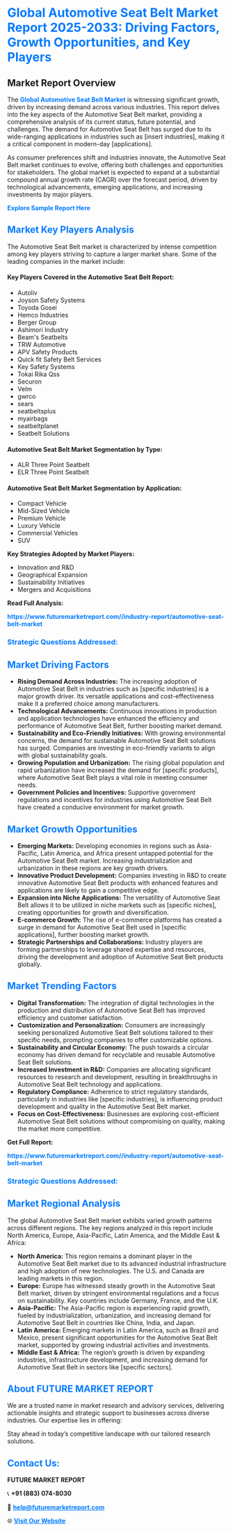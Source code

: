 <h1 style="color: #007BFF;">Global Automotive Seat Belt Market Report 2025-2033: Driving Factors, Growth Opportunities, and Key Players</h1>

<section id="overview">
<h2>Market Report Overview</h2>
<p>The <a href="https://www.futuremarketreport.com//industry-report/automotive-seat-belt-market" style="color: #007BFF; text-decoration: none;"><strong>Global Automotive Seat Belt Market</strong></a> is witnessing significant growth, driven by increasing demand across various industries. This report delves into the key aspects of the Automotive Seat Belt market, providing a comprehensive analysis of its current status, future potential, and challenges. The demand for Automotive Seat Belt has surged due to its wide-ranging applications in industries such as [insert industries], making it a critical component in modern-day [applications].</p>
<p>As consumer preferences shift and industries innovate, the Automotive Seat Belt market continues to evolve, offering both challenges and opportunities for stakeholders. The global market is expected to expand at a substantial compound annual growth rate (CAGR) over the forecast period, driven by technological advancements, emerging applications, and increasing investments by major players.</p>
</section>

<section id="overview">
<p><a href="https://www.futuremarketreport.com//request-sample/reportId=60550" style="color: #007BFF; text-decoration: none;"><strong>Explore Sample Report Here</strong></a></p>
</section>

<section id="key-players">
<h2 style="color: #007BFF;">Market Key Players Analysis</h2>
<p>The Automotive Seat Belt market is characterized by intense competition among key players striving to capture a larger market share. Some of the leading companies in the market include:</p>
<h4>Key Players Covered in the Automotive Seat Belt Report:</h4>
<ul><li>Autoliv</li><li>Joyson Safety Systems</li><li>Toyoda Gosei</li><li>Hemco Industries</li><li>Berger Group</li><li>Ashimori Industry</li><li>Beam&#039;s Seatbelts</li><li>TRW Automotive</li><li>APV Safety Products</li><li>Quick fit Safety Belt Services</li><li>Key Safety Systems</li><li>Tokai Rika Qss</li><li>Securon</li><li>Velm</li><li>gwrco</li><li>sears</li><li>seatbeltsplus</li><li>myairbags</li><li>seatbeltplanet</li><li>Seatbelt Solutions</li></ul>
<h4>Automotive Seat Belt Market Segmentation by Type:</h4>
<ul><li>ALR Three Point Seatbelt</li><li>ELR Three Point Seatbelt</li></ul>

<h4>Automotive Seat Belt Market Segmentation by Application:</h4>
<ul><li>Compact Vehicle</li><li>Mid-Sized Vehicle</li><li>Premium Vehicle</li><li>Luxury Vehicle</li><li>Commercial Vehicles</li><li>SUV</li></ul>
<p><strong>Key Strategies Adopted by Market Players:</strong></p>
<ul>
<li>Innovation and R&D</li>
<li>Geographical Expansion</li>
<li>Sustainability Initiatives</li>
<li>Mergers and Acquisitions</li>
</ul>
</section>

<section>
<p><strong>Read Full Analysis: </strong></p><a href="https://www.futuremarketreport.com//industry-report/automotive-seat-belt-market" style="color: #007BFF; text-decoration: none;"><strong>https://www.futuremarketreport.com//industry-report/automotive-seat-belt-market</strong></a>
<h3 style="color: #007BFF;">Strategic Questions Addressed:</h3>
</section>

<section id="driving-factors">
<h2 style="color: #007BFF;">Market Driving Factors</h2>
<ul>
<li><strong>Rising Demand Across Industries:</strong> The increasing adoption of Automotive Seat Belt in industries such as [specific industries] is a major growth driver. Its versatile applications and cost-effectiveness make it a preferred choice among manufacturers.</li>
<li><strong>Technological Advancements:</strong> Continuous innovations in production and application technologies have enhanced the efficiency and performance of Automotive Seat Belt, further boosting market demand.</li>
<li><strong>Sustainability and Eco-Friendly Initiatives:</strong> With growing environmental concerns, the demand for sustainable Automotive Seat Belt solutions has surged. Companies are investing in eco-friendly variants to align with global sustainability goals.</li>
<li><strong>Growing Population and Urbanization:</strong> The rising global population and rapid urbanization have increased the demand for [specific products], where Automotive Seat Belt plays a vital role in meeting consumer needs.</li>
<li><strong>Government Policies and Incentives:</strong> Supportive government regulations and incentives for industries using Automotive Seat Belt have created a conducive environment for market growth.</li>
</ul>
</section>

<section id="growth-opportunities">
<h2 style="color: #007BFF;">Market Growth Opportunities</h2>
<ul>
<li><strong>Emerging Markets:</strong> Developing economies in regions such as Asia-Pacific, Latin America, and Africa present untapped potential for the Automotive Seat Belt market. Increasing industrialization and urbanization in these regions are key growth drivers.</li>
<li><strong>Innovative Product Development:</strong> Companies investing in R&D to create innovative Automotive Seat Belt products with enhanced features and applications are likely to gain a competitive edge.</li>
<li><strong>Expansion into Niche Applications:</strong> The versatility of Automotive Seat Belt allows it to be utilized in niche markets such as [specific niches], creating opportunities for growth and diversification.</li>
<li><strong>E-commerce Growth:</strong> The rise of e-commerce platforms has created a surge in demand for Automotive Seat Belt used in [specific applications], further boosting market growth.</li>
<li><strong>Strategic Partnerships and Collaborations:</strong> Industry players are forming partnerships to leverage shared expertise and resources, driving the development and adoption of Automotive Seat Belt products globally.</li>
</ul>
</section>

<section id="trending-factors">
<h2 style="color: #007BFF;">Market Trending Factors</h2>
<ul>
<li><strong>Digital Transformation:</strong> The integration of digital technologies in the production and distribution of Automotive Seat Belt has improved efficiency and customer satisfaction.</li>
<li><strong>Customization and Personalization:</strong> Consumers are increasingly seeking personalized Automotive Seat Belt solutions tailored to their specific needs, prompting companies to offer customizable options.</li>
<li><strong>Sustainability and Circular Economy:</strong> The push towards a circular economy has driven demand for recyclable and reusable Automotive Seat Belt solutions.</li>
<li><strong>Increased Investment in R&D:</strong> Companies are allocating significant resources to research and development, resulting in breakthroughs in Automotive Seat Belt technology and applications.</li>
<li><strong>Regulatory Compliance:</strong> Adherence to strict regulatory standards, particularly in industries like [specific industries], is influencing product development and quality in the Automotive Seat Belt market.</li>
<li><strong>Focus on Cost-Effectiveness:</strong> Businesses are exploring cost-efficient Automotive Seat Belt solutions without compromising on quality, making the market more competitive.</li>
</ul>
</section>

<section>
<p><strong>Get Full Report: </strong></p><a href="https://www.futuremarketreport.com//industry-report/automotive-seat-belt-market" style="color: #007BFF; text-decoration: none;"><strong>https://www.futuremarketreport.com//industry-report/automotive-seat-belt-market</strong></a>
<h3 style="color: #007BFF;">Strategic Questions Addressed:</h3>
</section>


<section id="regional-analysis">
<h2 style="color: #007BFF;">Market Regional Analysis</h2>
<p>The global Automotive Seat Belt market exhibits varied growth patterns across different regions. The key regions analyzed in this report include North America, Europe, Asia-Pacific, Latin America, and the Middle East & Africa:</p>
<ul>
<li><strong>North America:</strong> This region remains a dominant player in the Automotive Seat Belt market due to its advanced industrial infrastructure and high adoption of new technologies. The U.S. and Canada are leading markets in this region.</li>
<li><strong>Europe:</strong> Europe has witnessed steady growth in the Automotive Seat Belt market, driven by stringent environmental regulations and a focus on sustainability. Key countries include Germany, France, and the U.K.</li>
<li><strong>Asia-Pacific:</strong> The Asia-Pacific region is experiencing rapid growth, fueled by industrialization, urbanization, and increasing demand for Automotive Seat Belt in countries like China, India, and Japan.</li>
<li><strong>Latin America:</strong> Emerging markets in Latin America, such as Brazil and Mexico, present significant opportunities for the Automotive Seat Belt market, supported by growing industrial activities and investments.</li>
<li><strong>Middle East & Africa:</strong> The region’s growth is driven by expanding industries, infrastructure development, and increasing demand for Automotive Seat Belt in sectors like [specific sectors].</li>
</ul>
</section>

<footer>
<h2 style="color: #007BFF;">About FUTURE MARKET REPORT</h2>
<p>We are a trusted name in market research and advisory services, delivering actionable insights and strategic support to businesses across diverse industries. Our expertise lies in offering:</p>

<p>Stay ahead in today’s competitive landscape with our tailored research solutions.</p>

<h2 style="color: #007BFF;">Contact Us:</h2>
<p><strong>FUTURE MARKET REPORT</strong></p>
<p>📞 <strong>+91 (883) 074-8030</strong></p>
<p>📧 <strong><a href="mailto:help@futuremarketreport.com" style="color: #007BFF;">help@futuremarketreport.com</a></strong></p>
<p>🌐 <strong><a href="https://www.futuremarketreport.com/" style="color: #007BFF;">Visit Our Website</a></strong></p>
</footer>